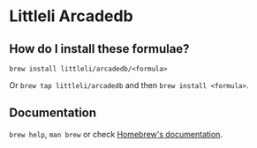 # Littleli Arcadedb

## How do I install these formulae?

`brew install littleli/arcadedb/<formula>`

Or `brew tap littleli/arcadedb` and then `brew install <formula>`.

## Documentation

`brew help`, `man brew` or check [Homebrew's documentation](https://docs.brew.sh).
